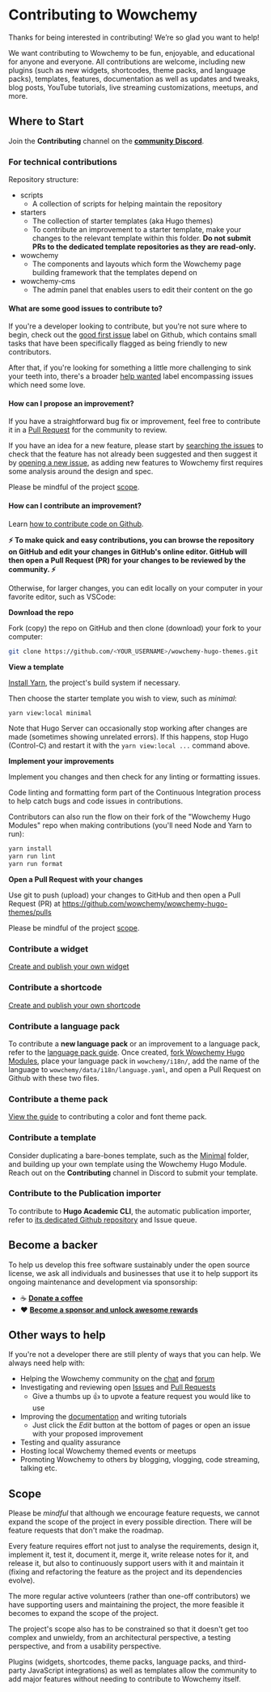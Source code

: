 # Contributing to Wowchemy

Thanks for being interested in contributing! We’re so glad you want to help!

We want contributing to Wowchemy to be fun, enjoyable, and educational for anyone and everyone. All contributions are welcome, including new plugins (such as new widgets, shortcodes, theme packs, and language packs), templates, features, documentation as well as updates and tweaks, blog posts, YouTube tutorials, live streaming customizations, meetups, and more.

## Where to Start

Join the **Contributing** channel on the **[community Discord](https://discord.gg/z8wNYzb)**.

### For technical contributions

Repository structure:

- scripts
  - A collection of scripts for helping maintain the repository
- starters
  - The collection of starter templates (aka Hugo themes)
  - To contribute an improvement to a starter template, make your changes to the relevant template within this folder. **Do not submit PRs to the dedicated template repositories as they are read-only.**
- wowchemy
  - The components and layouts which form the Wowchemy page building framework that the templates depend on
- wowchemy-cms
  - The admin panel that enables users to edit their content on the go

#### What are some good issues to contribute to?

If you're a developer looking to contribute, but you're not sure where to begin, check out the [good first issue](https://github.com/wowchemy/wowchemy-hugo-themes/issues?q=is%3Aopen+is%3Aissue+label%3A%22good+first+issue%22) label on Github, which contains small tasks that have been specifically flagged as being friendly to new contributors.

After that, if you're looking for something a little more challenging to sink your teeth into, there's a broader [help wanted](https://github.com/wowchemy/wowchemy-hugo-themes/labels/help%20wanted) label encompassing issues which need some love.

#### How can I propose an improvement?

If you have a straightforward bug fix or improvement, feel free to contribute it in a [Pull Request](https://github.com/wowchemy/wowchemy-hugo-themes/pulls) for the community to review.

If you have an idea for a new feature, please start by [searching the issues](https://github.com/wowchemy/wowchemy-hugo-themes/issues) to check that the feature has not already been suggested and then suggest it by [opening a new issue](https://github.com/wowchemy/wowchemy-hugo-themes/issues/new/choose), as adding new features to Wowchemy first requires some analysis around the design and spec.

Please be mindful of the project [scope](#scope).

#### How can I contribute an improvement?

Learn [how to contribute code on Github](https://codeburst.io/a-step-by-step-guide-to-making-your-first-github-contribution-5302260a2940).

**⚡️ To make quick and easy contributions, you can browse the repository on GitHub and edit your changes in GitHub's online editor. GitHub will then open a Pull Request (PR) for your changes to be reviewed by the community. ⚡️**

Otherwise, for larger changes, you can edit locally on your computer in your favorite editor, such as VSCode:

**Download the repo**

Fork (copy) the repo on GitHub and then clone (download) your fork to your computer:

```sh
git clone https://github.com/<YOUR_USERNAME>/wowchemy-hugo-themes.git
```

**View a template**

[Install Yarn](https://yarnpkg.com/), the project's build system if necessary.

Then choose the starter template you wish to view, such as _minimal_:

```sh
yarn view:local minimal
```

Note that Hugo Server can occasionally stop working after changes are made (sometimes showing unrelated errors). If this happens, stop Hugo (Control-C) and restart it with the `yarn view:local ...` command above.

**Implement your improvements**

Implement you changes and then check for any linting or formatting issues.

Code linting and formatting form part of the Continuous Integration process to help catch bugs and code issues in contributions.

Contributors can also run the flow on their fork of the "Wowchemy Hugo Modules" repo when making contributions (you'll need Node and Yarn to run):

```sh
yarn install
yarn run lint
yarn run format
```

**Open a Pull Request with your changes**

Use git to push (upload) your changes to GitHub and then open a Pull Request (PR) at https://github.com/wowchemy/wowchemy-hugo-themes/pulls

Please be mindful of the project [scope](#scope).

### Contribute a widget

[Create and publish your own widget](https://github.com/wowchemy/wowchemy-widget-starter)

### Contribute a shortcode

[Create and publish your own shortcode](https://github.com/wowchemy/wowchemy-shortcode-starter)

### Contribute a language pack

To contribute a **new language pack** or an improvement to a language pack, refer to the [language pack guide](https://wowchemy.com/docs/language/#create-or-modify-a-language-pack). Once created, [fork Wowchemy Hugo Modules](https://github.com/wowchemy/wowchemy-hugo-themes), place your language pack in `wowchemy/i18n/`, add the name of the language to `wowchemy/data/i18n/language.yaml`, and open a Pull Request on Github with these two files.

### Contribute a theme pack

[View the guide](https://wowchemy.com/docs/customization/#share-your-theme) to contributing a color and font theme pack.

### Contribute a template

Consider duplicating a bare-bones template, such as the [Minimal](https://github.com/wowchemy/wowchemy-hugo-themes/tree/main/starters/minimal) folder, and building up your own template using the Wowchemy Hugo Module. Reach out on the **Contributing** channel in Discord to submit your template.

### Contribute to the Publication importer

To contribute to **Hugo Academic CLI**, the automatic publication importer, refer to [its dedicated Github repository](https://github.com/wowchemy/hugo-academic-cli) and Issue queue.

## Become a backer

To help us develop this free software sustainably under the open source license, we ask all individuals and businesses that use it to help support its ongoing maintenance and development via sponsorship:

- ☕️ [**Donate a coffee**](https://github.com/sponsors/gcushen?frequency=one-time)
- ❤️ [**Become a sponsor and unlock awesome rewards**](https://wowchemy.com/sponsor/)

## Other ways to help

If you're not a developer there are still plenty of ways that you can help. We always need help with:

- Helping the Wowchemy community on the [chat](https://discord.gg/z8wNYzb) and [forum](https://github.com/wowchemy/wowchemy-hugo-themes/discussions)
- Investigating and reviewing open [Issues](https://github.com/wowchemy/wowchemy-hugo-themes/issues) and [Pull Requests](https://github.com/wowchemy/wowchemy-hugo-themes/pulls)
  - Give a thumbs up 👍 to upvote a feature request you would like to use
- Improving the [documentation](https://wowchemy.com/docs/) and writing tutorials
  - Just click the _Edit_ button at the bottom of pages or open an issue with your proposed improvement
- Testing and quality assurance
- Hosting local Wowchemy themed events or meetups
- Promoting Wowchemy to others by blogging, vlogging, code streaming, talking etc.

## Scope

Please be _mindful_ that although we encourage feature requests, we cannot expand the scope of the project in every possible direction. There will be feature requests that don't make the roadmap.

Every feature requires effort not just to analyse the requirements, design it, implement it, test it, document it, merge it, write release notes for it, and release it, but also to continuously support users with it and maintain it (fixing and refactoring the feature as the project and its dependencies evolve).

The more regular active volunteers (rather than one-off contributors) we have supporting users and maintaining the project, the more feasible it becomes to expand the scope of the project.

The project's scope also has to be constrained so that it doesn't get too complex and unwieldy, from an architectural perspective, a testing perspective, and from a usability perspective.

Plugins (widgets, shortcodes, theme packs, language packs, and third-party JavaScript integrations) as well as templates allow the community to add major features without needing to contribute to Wowchemy itself.
